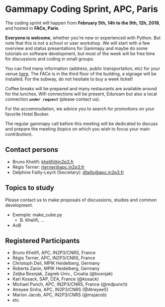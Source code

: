 # Gammapy Coding Sprint, APC, Paris

The coding sprint will happen from **February 5th, 14h to the 9th, 12h, 2018**, and hosted in **FACe, Paris**.

**Everyone is welcome**, whether you're new or experienced with Python. But note that this is not a school or user workshop. We will start with a few overview and status presentations for Gammapy and maybe do some tutorials on software development, but most of the week will be free time for discussions and coding in small groups.

You can find many information (address, public transportation, etc) for your venue [here](http://www.apc.univ-paris7.fr/FACe/en/directions). The FACe is in the third floor of the building, a signage will be installed. For the subway, do not hesitate to buy a week ticket!

Coffee breaks will be prepared and many restaurants are available around for the lunches. Wifi connections will be present, Eduroam but also a local connection _**`under request`**_ (please contact us).

For the accommodation, we advice you to search for promotions on your favorite Hotel Booker.

The regular gammapy call before this meeting will be dedicated to discuss and prepare the meeting (topics on which you wish to focus your main contribution).

## Contact persons

* Bruno Khelifi: [khelifi@in2p3.fr](mailto:khelifi@in2p3.fr)
* Régis Terrier: [rterrier@apc.in2p3.fr](mailto:rterrier@apc.in2p3.fr)
* Delphine Failly-Leyrit (Secretary): [dfailly@apc.in2p3.fr](mailto:dfailly@apc.in2p3.fr)

## Topics to study

Please contact us to make proposals of discussions, studies and common development.

* Exemple: make_cube.py
    * B. Khelifi, ...
* AoB

## Registered Participants

* Bruno Khelifi, APC, IN2P3/CNRS, France
* Régis Terrier, APC, IN2P3/CNRS, France
* Christoph Deil, MPIK Heidelberg, Germany
* Roberta Zanin, MPIK Heidelberg, Germany
* Zeljka Bosnjak, Zagreb Univ., Croatia (@bosnjak)
* Karl Kosack, SAP, CEA, France (@kosack)
* Michael Punch, APC, IN2P3/CNRS, France (@mdpunch)
* Atreyee Sinha, APC, IN2P3/CNRS (@AtreyeeS)
* Marion Jacob, APC, IN2P3/CNRS (@msjacob)
* etc
